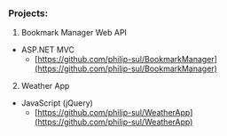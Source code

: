 ### Projects:

1. Bookmark Manager Web API
 * ASP.NET MVC
   * [https://github.com/philip-sul/BookmarkManager](https://github.com/philip-sul/BookmarkManager)
   
2. Weather App
 * JavaScript (jQuery)
   * [https://github.com/philip-sul/WeatherApp](https://github.com/philip-sul/WeatherApp)
   
